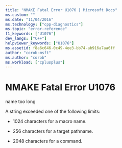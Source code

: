 ```yaml
---
title: "NMAKE Fatal Error U1076 | Microsoft Docs"
ms.custom: ""
ms.date: "11/04/2016"
ms.technology: ["cpp-diagnostics"]
ms.topic: "error-reference"
f1_keywords: ["U1076"]
dev_langs: ["C++"]
helpviewer_keywords: ["U1076"]
ms.assetid: f8a6c646-0c49-4ee3-bb74-ab916a7aa6ff
author: "corob-msft"
ms.author: "corob"
ms.workload: ["cplusplus"]
---
```

# NMAKE Fatal Error U1076
name too long  
  
 A string exceeded one of the following limits:  
  
-   1024 characters for a macro name.  
  
-   256 characters for a target pathname.  
  
-   2048 characters for a command.